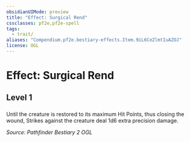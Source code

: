 ```yaml
---
obsidianUIMode: preview
title: "Effect: Surgical Rend"
cssclasses: pf2e,pf2e-spell
tags:
  - trait/
aliases: "Compendium.pf2e.bestiary-effects.Item.9iL6CeZlmtIuAZOJ"
license: OGL
---
```

# Effect: Surgical Rend
## Level 1
### 






Until the creature is restored to its maximum Hit Points, thus closing the wound, Strikes against the creature deal 1d6 extra precision damage.

*Source: Pathfinder Bestiary 2*
*OGL*